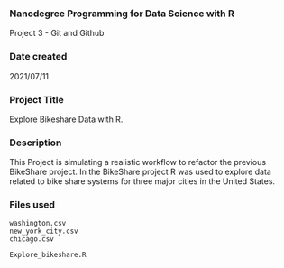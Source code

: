 ### Nanodegree Programming for Data Science with R
Project 3 - Git and Github
### Date created
2021/07/11

### Project Title
Explore Bikeshare Data with R.

### Description
This Project is simulating a realistic workflow to refactor the previous BikeShare project. In the BikeShare project R was used to explore data related to bike share systems for three major cities in the United States.

### Files used
```
washington.csv
new_york_city.csv
chicago.csv

Explore_bikeshare.R
```



